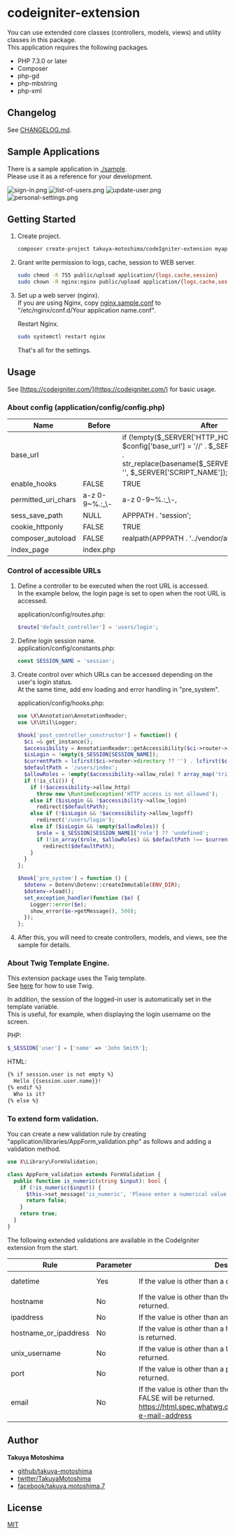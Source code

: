 # codeigniter-extension
You can use extended core classes (controllers, models, views) and utility classes in this package.  
This application requires the following packages.  
* PHP 7.3.0 or later
* Composer
* php-gd
* php-mbstring
* php-xml

## Changelog
See [CHANGELOG.md](./CHANGELOG.md).

## Sample Applications
There is a sample application in [./sample](./sample).  
Please use it as a reference for your development.

![sign-in.png](https://raw.githubusercontent.com/takuya-motoshima/codeigniter-extension/master/screencaps/sign-in.png)
![list-of-users.png](https://raw.githubusercontent.com/takuya-motoshima/codeigniter-extension/master/screencaps/list-of-users.png)
![update-user.png](https://raw.githubusercontent.com/takuya-motoshima/codeigniter-extension/master/screencaps/update-user.png)
![personal-settings.png](https://raw.githubusercontent.com/takuya-motoshima/codeigniter-extension/master/screencaps/personal-settings.png)
<!-- ![edit-personal-settings.png](https://raw.githubusercontent.com/takuya-motoshima/codeigniter-extension/master/screencaps/edit-personal-settings.png) -->

## Getting Started
1. Create project.  
    ```sh
    composer create-project takuya-motoshima/codeIgniter-extension myapp
    ```
1. Grant write permission to logs, cache, session to WEB server.  
    ```sh
    sudo chmod -R 755 public/upload application/{logs,cache,session}
    sudo chown -R nginx:nginx public/upload application/{logs,cache,session}
    ```
1. Set up a web server (nginx).  
    If you are using Nginx, copy [nginx.sample.conf](./nginx.sample.conf) to "/etc/nginx/conf.d/Your application name.conf".  

    Restart Nginx.  
    ```sh
    sudo systemctl restart nginx
    ```
    That's all for the settings.

## Usage
See [https://codeigniter.com/](https://codeigniter.com/) for basic usage.  

### About config (application/config/config.php)
<table>
  <thead>
    <tr>
      <th>Name</th>
      <th>Before</th>
      <th>After</th>
    </tr>
  </thead>
  <tbody>
    <tr>
      <td>base_url</td>
      <td></td>
      <td>if (!empty($_SERVER['HTTP_HOST'])) $config['base_url'] = '//' . $_SERVER['HTTP_HOST'] . str_replace(basename($_SERVER['SCRIPT_NAME']), '', $_SERVER['SCRIPT_NAME']);</td>
    </tr>
    <tr>
      <td>enable_hooks</td>
      <td>FALSE</td>
      <td>TRUE</td>
    </tr>
    <tr>
      <td>permitted_uri_chars</td>
      <td>a-z 0-9~%.:_\-</td>
      <td>a-z 0-9~%.:_\-,</td>
    </tr>
    <tr>
      <td>sess_save_path</td>
      <td>NULL</td>
      <td>APPPATH . 'session';</td>
    </tr>
    <tr>
      <td>cookie_httponly</td>
      <td>FALSE</td>
      <td>TRUE</td>
    </tr>
    <tr>
      <td>composer_autoload</td>
      <td>FALSE</td>
      <td>realpath(APPPATH . '../vendor/autoload.php');</td>
    </tr>
    <tr>
      <td>index_page</td>
      <td>index.php</td>
      <td></td>
    </tr>
  </tbody>
</table>

### Control of accessible URLs
1. Define a controller to be executed when the root URL is accessed.  
    In the example below, the login page is set to open when the root URL is accessed.  

    application/config/routes.php:
    ```php
    $route['default_controller'] = 'users/login';
    ```
1. Define login session name.  
    application/config/constants.php:
    ```php
    const SESSION_NAME = 'session';
    ```
1. Create control over which URLs can be accessed depending on the user's login status.  
    At the same time, add env loading and error handling in "pre_system".  

    application/config/hooks.php:
    ```php
    use \X\Annotation\AnnotationReader;
    use \X\Util\Logger;

    $hook['post_controller_constructor'] = function() {
      $ci =& get_instance();
      $accessibility = AnnotationReader::getAccessibility($ci->router->class, $ci->router->method);
      $isLogin = !empty($_SESSION[SESSION_NAME]);
      $currentPath = lcfirst($ci->router->directory ?? '') . lcfirst($ci->router->class) . '/' . $ci->router->method;
      $defaultPath = '/users/index';
      $allowRoles = !empty($accessibility->allow_role) ? array_map('trim', explode(',', $accessibility->allow_role)) : null;
      if (!is_cli()) {
        if (!$accessibility->allow_http)
          throw new \RuntimeException('HTTP access is not allowed');
        else if ($isLogin && !$accessibility->allow_login)
          redirect($defaultPath);
        else if (!$isLogin && !$accessibility->allow_logoff)
          redirect('/users/login');
        else if ($isLogin && !empty($allowRoles)) {
          $role = $_SESSION[SESSION_NAME]['role'] ?? 'undefined';
          if (!in_array($role, $allowRoles) && $defaultPath !== $currentPath)
            redirect($defaultPath);
        }
      }
    };

    $hook['pre_system'] = function () {
      $dotenv = Dotenv\Dotenv::createImmutable(ENV_DIR);
      $dotenv->load();
      set_exception_handler(function ($e) {
        Logger::error($e);
        show_error($e->getMessage(), 500);
      });
    };
    ```
1. After this, you will need to create controllers, models, and views, see the sample for details.  

### About Twig Template Engine.
This extension package uses the Twig template.  
See [here](https://twig.symfony.com/doc/3.x/) for how to use Twig.  

In addition, the session of the logged-in user is automatically set in the template variable.  
This is useful, for example, when displaying the login username on the screen. 

PHP: 
```php
$_SESSION['user'] = ['name' => 'John Smith'];
```

HTML: 
```html
{% if session.user is not empty %}
  Hello {{session.user.name}}!
{% endif %}
  Who is it?
{% else %}
```

### To extend form validation.
You can create a new validation rule by creating "application/libraries/AppForm_validation.php" as follows and adding a validation method.
```php
use X\Library\FormValidation;

class AppForm_validation extends FormValidation {
  public function is_numeric(string $input): bool {
    if (!is_numeric($input)) {
      $this->set_message('is_numeric', 'Please enter a numerical value');
      return false;
    }
    return true;
  }
}
```

The following extended validations are available in the CodeIgniter extension from the start.  
<table>
  <thead>
    <tr>
      <th>Rule</th>
      <th>Parameter</th>
      <th>Description</th>
      <th>Example</th>
    </tr>
  </thead>
  <tbody>
    <tr>
      <td>datetime</td>
      <td>Yes</td>
      <td>If the value is other than a date, FALSE is returned..</td>
      <td>datetime[Y-m-d H:i:s]</td>
    </tr>
    <tr>
      <td>hostname</td>
      <td>No</td>
      <td>If the value is other than the host name, FALSE is returned.</td>
      <td></td>
    </tr>
    <tr>
      <td>ipaddress</td>
      <td>No</td>
      <td>If the value is other than an IP address, FALSE is returned.</td>
      <td></td>
    </tr>
    <tr>
      <td>hostname_or_ipaddress</td>
      <td>No</td>
      <td>If the value is other than a host name or IP address, FALSE is returned.</td>
      <td></td>
    </tr>
    <tr>
      <td>unix_username</td>
      <td>No</td>
      <td>If the value is other than a Unix username, FALSE is returned.</td>
      <td></td>
    </tr>
    <tr>
      <td>port</td>
      <td>No</td>
      <td>If the value is other than a port number, FALSE is returned.</td>
      <td></td>
    </tr>
    <tr>
      <td>email</td>
      <td>No</td>
      <td>If the value is other than the email suggested in HTML5, FALSE will be returned.<br><a href="https://html.spec.whatwg.org/multipage/input.html#valid-e-mail-address">https://html.spec.whatwg.org/multipage/input.html#valid-e-mail-address</a></td>
      <td></td>
    </tr>
  </tbody>
</table>

## Author
**Takuya Motoshima**

* [github/takuya-motoshima](https://github.com/takuya-motoshima)
* [twitter/TakuyaMotoshima](https://twitter.com/TakuyaMotoshima)
* [facebook/takuya.motoshima.7](https://www.facebook.com/takuya.motoshima.7)

## License
[MIT](LICENSE)